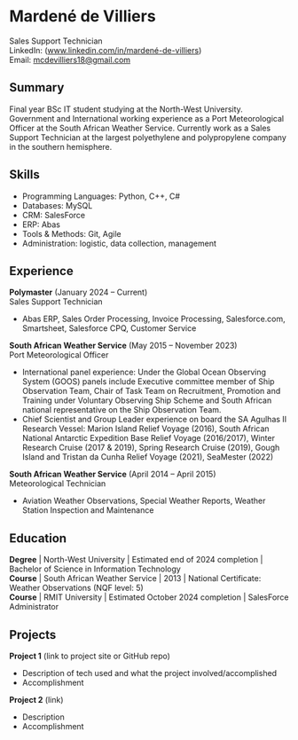 # Mardené de Villiers
Sales Support Technician          
LinkedIn: (www.linkedin.com/in/mardené-de-villiers)    
Email: mcdevilliers18@gmail.com

## Summary
Final year BSc IT student studying at the North-West University. Government and International working experience as a Port Meteorological Officer at the South African Weather Service. Currently work as a Sales Support Technician at the largest polyethylene and polypropylene company in the southern hemisphere.  

## Skills
- Programming Languages: Python, C++, C# 
- Databases: MySQL
- CRM: SalesForce
- ERP: Abas
- Tools & Methods: Git, Agile
- Administration: logistic, data collection, management

## Experience
**Polymaster** (January 2024 – Current)  
Sales Support Technician
- Abas ERP, Sales Order Processing, Invoice Processing, Salesforce.com, Smartsheet, Salesforce CPQ, Customer Service  

**South African Weather Service** (May 2015 – November 2023)  
Port Meteorological Officer
- International panel experience: Under the Global Ocean Observing System (GOOS) panels include Executive committee member of Ship Observation Team, Chair of Task Team on Recruitment, Promotion and Training under Voluntary Observing Ship Scheme and South African national representative on the Ship Observation Team.
- Chief Scientist and Group Leader experience on board the SA Agulhas II Research Vessel: Marion Island Relief Voyage (2016), South African National Antarctic Expedition Base Relief Voyage (2016/2017), Winter Research Cruise (2017 & 2019), Spring Research Cruise (2019), Gough Island and Tristan da Cunha Relief Voyage (2021), SeaMester (2022)

**South African Weather Service** (April 2014 – April 2015)  
Meteorological Technician
- Aviation Weather Observations, Special Weather Reports, Weather Station Inspection and Maintenance

## Education
**Degree** | North-West University | Estimated end of 2024 completion | Bachelor of Science in Information Technology  
**Course** | South African Weather Service | 2013 | National Certificate: Weather Observations (NQF level: 5)  
**Course** | RMIT University | Estimated October 2024 completion | SalesForce Administrator  

## Projects
**Project 1** (link to project site or GitHub repo)  
- Description of tech used and what the project involved/accomplished
- Accomplishment 

**Project 2** (link)
- Description 
- Accomplishment
